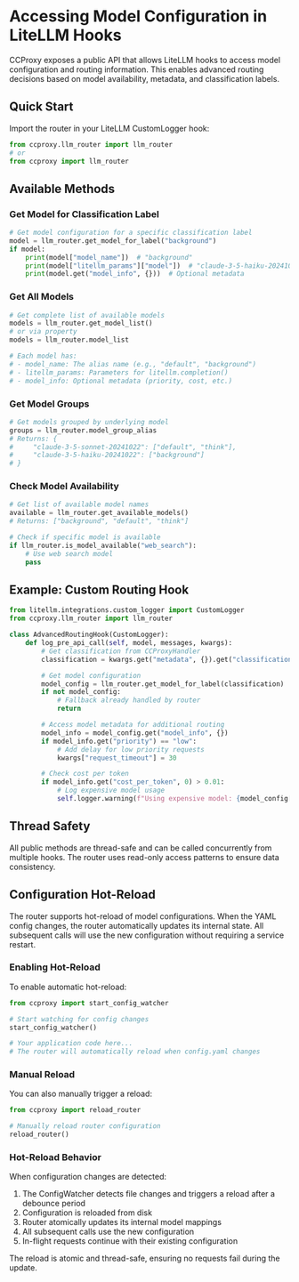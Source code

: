 # Accessing Model Configuration in LiteLLM Hooks

CCProxy exposes a public API that allows LiteLLM hooks to access model configuration and routing information. This enables advanced routing decisions based on model availability, metadata, and classification labels.

## Quick Start

Import the router in your LiteLLM CustomLogger hook:

```python
from ccproxy.llm_router import llm_router
# or
from ccproxy import llm_router
```

## Available Methods

### Get Model for Classification Label

```python
# Get model configuration for a specific classification label
model = llm_router.get_model_for_label("background")
if model:
    print(model["model_name"])  # "background"
    print(model["litellm_params"]["model"])  # "claude-3-5-haiku-20241022"
    print(model.get("model_info", {}))  # Optional metadata
```

### Get All Models

```python
# Get complete list of available models
models = llm_router.get_model_list()
# or via property
models = llm_router.model_list

# Each model has:
# - model_name: The alias name (e.g., "default", "background")
# - litellm_params: Parameters for litellm.completion()
# - model_info: Optional metadata (priority, cost, etc.)
```

### Get Model Groups

```python
# Get models grouped by underlying model
groups = llm_router.model_group_alias
# Returns: {
#     "claude-3-5-sonnet-20241022": ["default", "think"],
#     "claude-3-5-haiku-20241022": ["background"]
# }
```

### Check Model Availability

```python
# Get list of available model names
available = llm_router.get_available_models()
# Returns: ["background", "default", "think"]

# Check if specific model is available
if llm_router.is_model_available("web_search"):
    # Use web search model
    pass
```

## Example: Custom Routing Hook

```python
from litellm.integrations.custom_logger import CustomLogger
from ccproxy.llm_router import llm_router

class AdvancedRoutingHook(CustomLogger):
    def log_pre_api_call(self, model, messages, kwargs):
        # Get classification from CCProxyHandler
        classification = kwargs.get("metadata", {}).get("classification", "default")

        # Get model configuration
        model_config = llm_router.get_model_for_label(classification)
        if not model_config:
            # Fallback already handled by router
            return

        # Access model metadata for additional routing
        model_info = model_config.get("model_info", {})
        if model_info.get("priority") == "low":
            # Add delay for low priority requests
            kwargs["request_timeout"] = 30

        # Check cost per token
        if model_info.get("cost_per_token", 0) > 0.01:
            # Log expensive model usage
            self.logger.warning(f"Using expensive model: {model_config['model_name']}")
```

## Thread Safety

All public methods are thread-safe and can be called concurrently from multiple hooks. The router uses read-only access patterns to ensure data consistency.

## Configuration Hot-Reload

The router supports hot-reload of model configurations. When the YAML config changes, the router automatically updates its internal state. All subsequent calls will use the new configuration without requiring a service restart.

### Enabling Hot-Reload

To enable automatic hot-reload:

```python
from ccproxy import start_config_watcher

# Start watching for config changes
start_config_watcher()

# Your application code here...
# The router will automatically reload when config.yaml changes
```

### Manual Reload

You can also manually trigger a reload:

```python
from ccproxy import reload_router

# Manually reload router configuration
reload_router()
```

### Hot-Reload Behavior

When configuration changes are detected:

1. The ConfigWatcher detects file changes and triggers a reload after a debounce period
2. Configuration is reloaded from disk
3. Router atomically updates its internal model mappings
4. All subsequent calls use the new configuration
5. In-flight requests continue with their existing configuration

The reload is atomic and thread-safe, ensuring no requests fail during the update.
